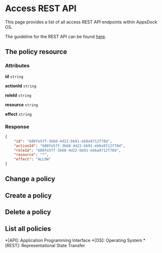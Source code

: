 # Access REST API

This page provides a list of all access REST API endpoints within AppsDock OS.

The guideline for the REST API can be found [here](../../../gettingstarted/guidelines/rest-api).

## The policy resource

### Attributes

**id** `string`


**actionId** `string`


**roleId** `string`


**resource** `string`


**effect** `string`


### Response

~~~json
{
    "id": "680fe5ff-3b68-4d22-bb91-eb6a9712f78d",
    "actionId": "680fe5ff-3b68-4d22-bb91-eb6a9712f78d",
    "roleId": "680fe5ff-3b68-4d22-bb91-eb6a9712f78d",
    "resource": "*",
    "effect": "ALLOW"
}
~~~

## Change a policy

## Create a policy

## Delete a policy

## List all policies


*[API]: Application Programming Interface
*[OS]: Operating System
*[REST]: Representational State Transfer
